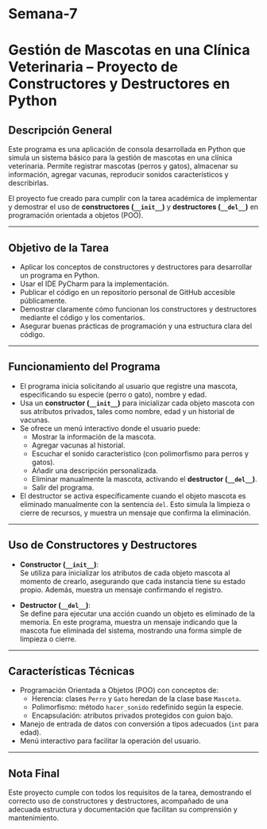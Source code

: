 # Semana-7
# Gestión de Mascotas en una Clínica Veterinaria – Proyecto de Constructores y Destructores en Python

## Descripción General

Este programa es una aplicación de consola desarrollada en Python que simula un sistema básico para la gestión de mascotas en una clínica veterinaria. Permite registrar mascotas (perros y gatos), almacenar su información, agregar vacunas, reproducir sonidos característicos y describirlas. 

El proyecto fue creado para cumplir con la tarea académica de implementar y demostrar el uso de **constructores (`__init__`)** y **destructores (`__del__`)** en programación orientada a objetos (POO).

---

## Objetivo de la Tarea

- Aplicar los conceptos de constructores y destructores para desarrollar un programa en Python.
- Usar el IDE PyCharm para la implementación.
- Publicar el código en un repositorio personal de GitHub accesible públicamente.
- Demostrar claramente cómo funcionan los constructores y destructores mediante el código y los comentarios.
- Asegurar buenas prácticas de programación y una estructura clara del código.

---

## Funcionamiento del Programa

- El programa inicia solicitando al usuario que registre una mascota, especificando su especie (perro o gato), nombre y edad.
- Usa un **constructor (`__init__`)** para inicializar cada objeto mascota con sus atributos privados, tales como nombre, edad y un historial de vacunas.
- Se ofrece un menú interactivo donde el usuario puede:
  - Mostrar la información de la mascota.
  - Agregar vacunas al historial.
  - Escuchar el sonido característico (con polimorfismo para perros y gatos).
  - Añadir una descripción personalizada.
  - Eliminar manualmente la mascota, activando el **destructor (`__del__`)**.
  - Salir del programa.
- El destructor se activa específicamente cuando el objeto mascota es eliminado manualmente con la sentencia `del`. Esto simula la limpieza o cierre de recursos, y muestra un mensaje que confirma la eliminación.

---

## Uso de Constructores y Destructores

- **Constructor (`__init__`)**:  
  Se utiliza para inicializar los atributos de cada objeto mascota al momento de crearlo, asegurando que cada instancia tiene su estado propio. Además, muestra un mensaje confirmando el registro.

- **Destructor (`__del__`)**:  
  Se define para ejecutar una acción cuando un objeto es eliminado de la memoria. En este programa, muestra un mensaje indicando que la mascota fue eliminada del sistema, mostrando una forma simple de limpieza o cierre.

---

## Características Técnicas

- Programación Orientada a Objetos (POO) con conceptos de:
  - Herencia: clases `Perro` y `Gato` heredan de la clase base `Mascota`.
  - Polimorfismo: método `hacer_sonido` redefinido según la especie.
  - Encapsulación: atributos privados protegidos con guion bajo.
- Manejo de entrada de datos con conversión a tipos adecuados (`int` para edad).
- Menú interactivo para facilitar la operación del usuario.


---

## Nota Final

Este proyecto cumple con todos los requisitos de la tarea, demostrando el correcto uso de constructores y destructores, acompañado de una adecuada estructura y documentación que facilitan su comprensión y mantenimiento.

